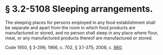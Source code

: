 # § 3.2-5108 Sleeping arrangements.

<p>The sleeping places for persons employed in any food establishment shall be separate and apart from the room in which food products are manufactured or stored, and no person shall sleep in any place where flour, meal, or any manufactured products thereof are manufactured or stored.</p><p>Code 1950, § 3-296; 1966, c. 702, § 3.1-375; 2008, c. <a href='http://lis.virginia.gov/cgi-bin/legp604.exe?081+ful+CHAP0860'>860</a>.</p>